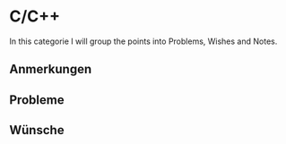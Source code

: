 # C/C++

In this categorie I will group the points into Problems, Wishes and Notes.

## Anmerkungen

## Probleme

## Wünsche
